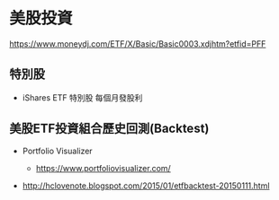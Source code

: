 # 美股投資


https://www.moneydj.com/ETF/X/Basic/Basic0003.xdjhtm?etfid=PFF


## 特別股
- iShares ETF 特別股 每個月發股利



## 美股ETF投資組合歷史回測(Backtest)

- Portfolio Visualizer
    - https://www.portfoliovisualizer.com/


- http://hclovenote.blogspot.com/2015/01/etfbacktest-20150111.html